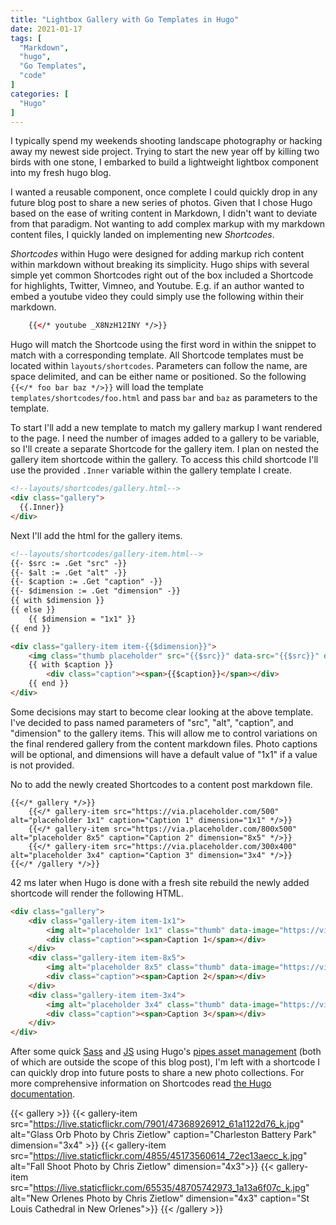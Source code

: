 ```yaml
---
title: "Lightbox Gallery with Go Templates in Hugo"
date: 2021-01-17
tags: [
  "Markdown",
  "hugo",
  "Go Templates",
  "code"
]
categories: [
  "Hugo"
]
---
```


I typically spend my weekends shooting landscape photography or hacking away my newest side project.  Trying to start the new year off by killing two birds with one stone, I embarked to build a lightweight lightbox component into my fresh hugo blog.

I wanted a reusable component, once complete I could quickly drop in any future blog post to share a new series of photos. Given that I chose Hugo based on the ease of writing content in Markdown, I didn't want to deviate from that paradigm. Not wanting to add complex markup with my markdown content files, I quickly landed on implementing new *Shortcodes*.

*Shortcodes* within Hugo were designed for adding markup rich content within markdown without breaking its simplicity. Hugo ships with several simple yet common Shortcodes right out of the box included a Shortcode for highlights, Twitter, Vimneo, and Youtube. E.g. if an author wanted to embed a youtube video they could simply use the following within their markdown.

```html
    {{</* youtube _X8NzH12INY */>}}
```

Hugo will match the Shortcode using the first word in within the snippet to match with a corresponding template. All Shortcode templates must be located within `layouts/shortcodes`. Parameters can follow the name, are space delimited, and can be either name or positioned. So the following `{{</* foo bar baz */>}}` will load the template `templates/shortcodes/foo.html` and pass `bar` and `baz` as parameters to the template.

To start I'll add a new template to match my gallery markup I want rendered to the page. I need the number of images added to a gallery to be variable, so I'll create a separate Shortcode for the gallery item. I plan on nested the gallery item shortcode within the gallery. To access this child shortcode I'll use the provided `.Inner` variable within the gallery template I create.

```html
<!--layouts/shortcodes/gallery.html-->
<div class="gallery">
  {{.Inner}}
</div>
```

Next I'll add the html for the gallery items.

```html
<!--layouts/shortcodes/gallery-item.html-->
{{- $src := .Get "src" -}}
{{- $alt := .Get "alt" -}}
{{- $caption := .Get "caption" -}}
{{- $dimension := .Get "dimension" -}}
{{ with $dimension }}
{{ else }}
    {{ $dimension = "1x1" }}
{{ end }}

<div class="gallery-item item-{{$dimension}}">
    <img class="thumb placeholder" src="{{$src}}" data-src="{{$src}}" data-image="{{$src}}" data-title="{{$alt}}" alt="{{$alt}}">
    {{ with $caption }}
        <div class="caption"><span>{{$caption}}</span></div>
    {{ end }}
</div>
```

Some decisions may start to become clear looking at the above template. I've decided to pass named parameters of "src", "alt", "caption", and "dimension" to the gallery items. This will allow me to control variations on the final rendered gallery from the content markdown files. Photo captions will be optional, and dimensions will have a default value of "1x1" if a value is not provided.

No to add the newly created Shortcodes to a content post markdown file. 

```gotemplate
{{</* gallery */>}}
    {{</* gallery-item src="https://via.placeholder.com/500" alt="placeholder 1x1" caption="Caption 1" dimension="1x1" */>}}
    {{</* gallery-item src="https://via.placeholder.com/800x500" alt="placeholder 8x5" caption="Caption 2" dimension="8x5" */>}}
    {{</* gallery-item src="https://via.placeholder.com/300x400" alt="placeholder 3x4" caption="Caption 3" dimension="3x4" */>}}
{{</* /gallery */>}}
```

42 ms later when Hugo is done with a fresh site rebuild the newly added shortcode will render the following HTML.

```html
<div class="gallery">
    <div class="gallery-item item-1x1">
        <img alt="placeholder 1x1" class="thumb" data-image="https://via.placeholder.com/500" data-pos="1" data-src="https://via.placeholder.com/500" data-title="placeholder 1x1" loading="lazy" src="https://via.placeholder.com/500"><p class="img_alt">placeholder 1x1</p>
        <div class="caption"><span>Caption 1</span></div>
    </div>
    <div class="gallery-item item-8x5">
        <img alt="placeholder 8x5" class="thumb" data-image="https://via.placeholder.com/800x500" data-pos="2" data-src="https://via.placeholder.com/800x500" data-title="placeholder 8x5" loading="lazy" src="https://via.placeholder.com/800x500"><p class="img_alt">placeholder 8x5</p>
        <div class="caption"><span>Caption 2</span></div>
    </div>
    <div class="gallery-item item-3x4">
        <img alt="placeholder 3x4" class="thumb" data-image="https://via.placeholder.com/300x400" data-pos="3" data-src="https://via.placeholder.com/300x400" data-title="placeholder 3x4" loading="lazy" src="https://via.placeholder.com/300x400"><p class="img_alt">placeholder 3x4</p>
        <div class="caption"><span>Caption 3</span></div>
    </div>
</div>
```

After some quick [Sass](https://github.com/aczietlow/hugo-blog/blob/master/assets/sass/gallery.sass) and [JS](https://github.com/aczietlow/hugo-blog/blob/master/assets/js/gallery.js) using Hugo's [pipes asset management](https://gohugo.io/hugo-pipes/introduction/) (both of which are outside the scope of this blog post), I'm left with a shortcode I can quickly drop into future posts to share a new photo collections. For more comprehensive information on Shortcodes read [the Hugo documentation](https://gohugo.io/templates/shortcode-templates/).

{{< gallery >}}
  {{< gallery-item src="https://live.staticflickr.com/7901/47368926912_61a1122d76_k.jpg" alt="Glass Orb Photo by Chris Zietlow" caption="Charleston Battery Park" dimension="3x4" >}}
  {{< gallery-item src="https://live.staticflickr.com/4855/45173560614_72ec13aecc_k.jpg" alt="Fall Shoot Photo by Chris Zietlow" dimension="4x3">}}
  {{< gallery-item src="https://live.staticflickr.com/65535/48705742973_1a13a6f07c_k.jpg" alt="New Orlenes Photo by Chris Zietlow" dimension="4x3" caption="St Louis Cathedral in New Orlenes">}}
{{< /gallery >}}
